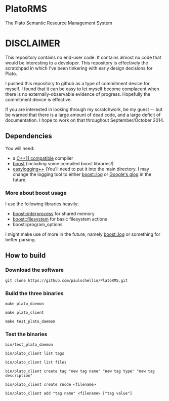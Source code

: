 PlatoRMS
========

The Plato Semantic Resource Management System


# DISCLAIMER #

This repository contains no end-user code. It contains almost no code that would be interesting to a developer. This repository is effectively the scratchpad in which I've been tinkering with early design decisions for Plato.

I pushed this repository to github as a type of commitment device for myself. I found that it can be easy to let myself become complacent when there is no externally-observable evidence of progress. Hopefully the commitment device is effective.

If you are interested in looking through my scratchwork, be my guest -- but be warned that there is a large amount of dead code, and a large deficit of documentation. I hope to work on that throughout September/October 2014.


## Dependencies ##

You will need:

- a [C++11 compatible](http://cpprocks.com/c11-compiler-support-shootout-visual-studio-gcc-clang-intel/) compiler
- [boost](http://www.boost.org/) (including some compiled boost libraries!)
- [easylogging++](http://easylogging.org/) (You'll need to put it into the main directory. I may change the logging tool to either [boost::log](http://boost-log.sourceforge.net/libs/log/doc/html/index.html) or [Google's glog](https://code.google.com/p/google-glog/) in the future.

### More about boost usage ###

I use the following libraries heavily:

- [boost::interprocess](http://www.boost.org/doc/libs/1_56_0/doc/html/interprocess.html) for shared memory
- [boost::filesystem](http://www.boost.org/doc/libs/1_56_0/libs/filesystem/doc/index.htm) for basic filesystem actions
- boost::program_options

I might make use of more in the future, namely [boost::log](http://boost-log.sourceforge.net/libs/log/doc/html/index.html) or something for better parsing.


## How to build

### Download the software

```Shell
git clone https://github.com/paulschellin/PlatoRMS.git
```

### Build the three binaries

```Shell
make plato_daemon
```

```Shell
make plato_client
```

```Shell
make test_plato_daemon
```

### Test the binaries

```Shell
bin/test_plato_daemon
```

```Shell
bin/plato_client list tags
```

```Shell
bin/plato_client list files
```

```Shell
bin/plato_client create tag "new tag name" "new tag type" "new tag description"
```

```Shell
bin/plato_client create rnode <filename>
```

```Shell
bin/plato_client add "tag name" <filename> ["tag value"]
```
